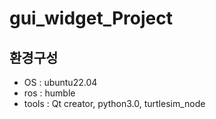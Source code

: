 # gui_widget_Project

## 환경구성
- OS : ubuntu22.04 
- ros : humble
- tools : Qt creator, python3.0, turtlesim_node
